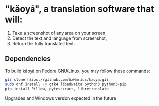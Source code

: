 # "kǎoyā", a translation software that will:

1. Take a screenshot of any area on your screen,
2. Detect the text and language from screenshot,
3. Return the fully translated text.

## Dependencies

To build kǎoyā on Fedora GNU/Linux, you may follow these commands: 

```bash
git clone https://github.com/0xMarius/kaoya.git
sudo dnf install -y gtk4 libadwaita python3 python3-pip
pip install Pillow, pytesseract, libretranslate
```
Upgrades and Windows version expected in the future

